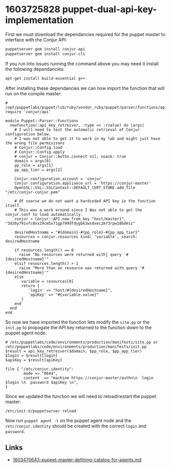 # 1603725828 puppet-dual-api-key-implementation
First we must download the dependancies required for the puppet master to interface with the Conjur API:
```bash
puppetserver gem install conjur-api
puppetserver gem install conjur-cli
```

If you run into issues running the command above you may need it install the following dependancies:
```bash
apt-get install build-essential g++
```

After installing these dependancies we can now import the function that will run on the compile master:
```
# /opt/puppetlabs/puppet/lib/ruby/vendor_ruby/puppet/parser/functions/api_key_retreiver.rb
require 'conjur/api'

module Puppet::Parser::Functions
  newfunction(:api_key_retreiver, :type => :rvalue) do |args|
    # I will need to test the automatic retrieval of Conjur configuration below.
    # I was not able to get it to work in my lab and might just have the wrong file permisisons
    # Conjur::Config.load
    # Conjur::Config.apply
    # conjur = Conjur::Authn.connect nil, noask: true
    domain = args[0]
    pp_role = args[1]
    pp_app_tier = args[2]

    Conjur.configuration.account = 'conjur'
    Conjur.configuration.appliance_url = 'https://conjur-master'
    OpenSSL::SSL::SSLContext::DEFAULT_CERT_STORE.add_file "/etc/conjur-conjur.pem"
	
    # Of coarse we do not want a hardcoded API key in the function itself. 
    # This was a work around since I Was not able to get the conjur.conf to load automatically.
    conjur = Conjur::API.new_from_key "host/master1", "3d26y791vfc8xx29cm5x71gp799dfdygbk3wsdxec2m73rpw18bdksz"

    desiredHostname = "#{domain}-#{pp_role}-#{pp_app_tier}"
    resources = conjur.resources kind: 'variable', search: desiredHostname

    if resources.length() == 0
      raise "No resources were returned withj query '#{desiredHostname}'"
    elsif resources.length() > 1
      raise "More than on resource was returned with query '#{desiredHostname}'"
    else
       variable = resources[0]
       return {
          'login' => "host/#{desiredHostname}",
          'apiKey' => "#{variable.value}"
       }
    end
  end
end
```

So now we have imported the function lets modify the `site.pp` or the `init.pp` to propogate the API key returned to the function down to the puppet agent node.
```
# /etc/puppetlabs/code/environments/production/manifests/site.pp or /etc/puppetlabs/code/environments/production/manifests/init.pp
$result = api_key_retreiver($domain, $pp_role, $pp_app_tier)
$login = $result[login]
$apiKey = $result[apiKey]

file { "/etc/conjur.identity":
        mode => "0644",
        content  => "machine https://conjur-master/authn\n  login $login \n  password $apiKey \n",
}
```

Since we updated the function we will need to reload/restart the puppet master:
```bash
/etc/init.d/puppetserver reload
```

Now run `puppet agent -t` on the puppet agent node and the `/etc/conjur.identity` should be created with the correct `login` and `password`.


## Links
- [1603470643-puppet-master-defining-catalog-for-agents.md](1603470643-puppet-master-defining-catalog-for-agents.md)
